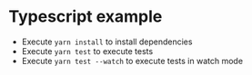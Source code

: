 # Typescript example

* Execute `yarn install` to install dependencies
* Execute `yarn test` to execute tests
* Execute `yarn test --watch` to execute tests in watch mode
